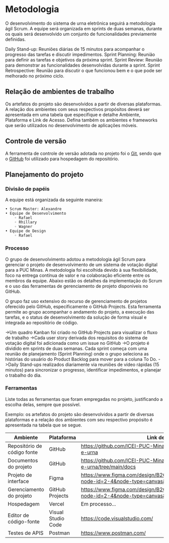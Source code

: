 # Metodologia

O desenvolvimento do sistema de urna eletrônica seguirá a metodologia ágil Scrum. A equipe será organizada em sprints de duas semanas, durante os quais será desenvolvido um conjunto de funcionalidades previamente definidas.

Daily Stand-up: Reuniões diárias de 15 minutos para acompanhar o progresso das tarefas e discutir impedimentos. Sprint Planning: Reunião para definir as tarefas e objetivos da próxima sprint. Sprint Review: Reunião para demonstrar as funcionalidades desenvolvidas durante a sprint. Sprint Retrospective: Reunião para discutir o que funcionou bem e o que pode ser melhorado no próximo ciclo.

## Relação de ambientes de trabalho

Os artefatos do projeto são desenvolvidos a partir de diversas plataformas. A relação dos ambientes com seus respectivos propósitos deverá ser apresentada em uma tabela que especifique e detalhe Ambiente, Plataforma e Link de Acesso. Defina também os ambientes e frameworks que serão utilizados no desenvolvimento de aplicações móveis.

## Controle de versão

A ferramenta de controle de versão adotada no projeto foi o [Git](https://git-scm.com/), sendo que o [GitHub](https://github.com) foi utilizado para hospedagem do repositório.


## Planejamento do projeto

### Divisão de papéis

A equipe está organizada da seguinte maneira:

    • Scrum Master: Alexandre
    • Equipe de Desenvolvimento
        ◦ Rafael
        ◦ Rhillary
        ◦ Wagner
    • Equipe de Design
        ◦ Rafael

### Processo

O grupo de desenvolvimento adotou a metodologia ágil Scrum para gerenciar o projeto de desenvolvimento de um sistema de votação digital para a PUC Minas. A metodologia foi escolhida devido à sua flexibilidade, foco na entrega contínua de valor e na colaboração eficiente entre os membros da equipe. Abaixo estão os detalhes da implementação do Scrum e o uso das ferramentas de gerenciamento de projeto disponíveis no GitHub.

O grupo faz uso extensivo do recurso de gerenciamento de projetos oferecido pelo GitHub, especificamente o GitHub Projects. Esta ferramenta permite ao grupo acompanhar o andamento do projeto, a execução das tarefas, e o status de desenvolvimento da solução de forma visual e integrada ao repositório de código.

->Um quadro Kanban foi criado no GitHub Projects para visualizar o fluxo de trabalho
->Cada user story derivada dos requisitos do sistema de votação digital foi adicionada como um issue no GitHub
->O projeto é dividido em sprints de duas semanas. Cada sprint começa com uma reunião de planejamento (Sprint Planning) onde o grupo seleciona as histórias do usuário do Product Backlog para mover para a coluna To Do.
->Daily Stand-ups realizados diariamente via reuniões de vídeo rápidas (15 minutos) para sincronizar o progresso, identificar impedimentos, e planejar o trabalho do dia.

### Ferramentas

Liste todas as ferramentas que foram empregadas no projeto, justificando a escolha delas, sempre que possível.

Exemplo: os artefatos do projeto são desenvolvidos a partir de diversas plataformas e a relação dos ambientes com seu respectivo propósito é apresentada na tabela que se segue.

| Ambiente                    | Plataforma         | Link de acesso |
| --------------------------- | ------------------ | -------------- |
| Repositório de código fonte | GitHub             |  https://github.com/ICEI-PUC-Minas-PCO-ADS-TI/2024-2-p3-tidai-e-urna  |
| Documentos do projeto       | GitHub             |  https://github.com/ICEI-PUC-Minas-PCO-ADS-TI/2024-2-p3-tidai-e-urna/tree/main/docs   |
| Projeto de interface        | Figma              |  https://www.figma.com/design/B2G3tuAJBz8MuSVRO11aBT/Untitled?node-id=2-4&node-type=canvas&t=VfsXNecvqGsUASoq-0   |
| Gerenciamento do projeto    | GitHub Projects    | https://www.figma.com/design/B2G3tuAJBz8MuSVRO11aBT/Untitled?node-id=2-4&node-type=canvas&t=VfsXNecvqGsUASoq-0    |
| Hospedagem                  | Vercel             | Em processo...    |
| Editor de código-fonte      | Visual Studio Code | https://code.visualstudio.com/   |
| Testes de APIS              | Postman            | https://www.postman.com/    |
